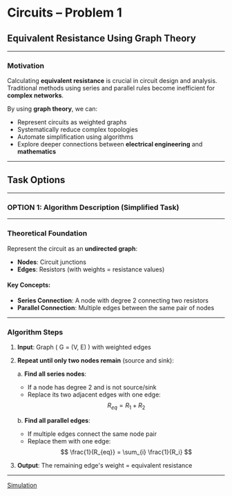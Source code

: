 # Circuits – Problem 1

## Equivalent Resistance Using Graph Theory

---

###  Motivation

Calculating **equivalent resistance** is crucial in circuit design and analysis. Traditional methods using series and parallel rules become inefficient for **complex networks**.

By using **graph theory**, we can:

- Represent circuits as weighted graphs  
- Systematically reduce complex topologies  
- Automate simplification using algorithms  
- Explore deeper connections between **electrical engineering** and **mathematics**

---

##  Task Options

---

###  OPTION 1: Algorithm Description (Simplified Task)

---

###  Theoretical Foundation

Represent the circuit as an **undirected graph**:

- **Nodes**: Circuit junctions  
- **Edges**: Resistors (with weights = resistance values)

#### Key Concepts:

- **Series Connection**: A node with degree 2 connecting two resistors  
- **Parallel Connection**: Multiple edges between the same pair of nodes

---

###  Algorithm Steps

1. **Input**: Graph \( G = (V, E) \) with weighted edges  
2. **Repeat until only two nodes remain** (source and sink):

   a. **Find all series nodes**:
   - If a node has degree 2 and is not source/sink  
   - Replace its two adjacent edges with one edge:
     $$
     R_{eq} = R_1 + R_2
     $$

   b. **Find all parallel edges**:
   - If multiple edges connect the same node pair  
   - Replace them with one edge:
     $$
     \frac{1}{R_{eq}} = \sum_{i} \frac{1}{R_i}
     $$

3. **Output**: The remaining edge's weight = equivalent resistance

---
[Simulation](Sim7.html)